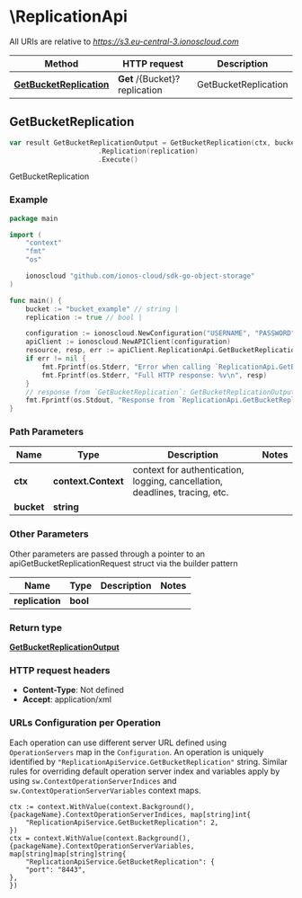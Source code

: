# \ReplicationApi

All URIs are relative to *https://s3.eu-central-3.ionoscloud.com*

|Method | HTTP request | Description|
|------------- | ------------- | -------------|
|[**GetBucketReplication**](ReplicationApi.md#GetBucketReplication) | **Get** /{Bucket}?replication | GetBucketReplication|



## GetBucketReplication

```go
var result GetBucketReplicationOutput = GetBucketReplication(ctx, bucket)
                      .Replication(replication)
                      .Execute()
```

GetBucketReplication



### Example

```go
package main

import (
    "context"
    "fmt"
    "os"

    ionoscloud "github.com/ionos-cloud/sdk-go-object-storage"
)

func main() {
    bucket := "bucket_example" // string | 
    replication := true // bool | 

    configuration := ionoscloud.NewConfiguration("USERNAME", "PASSWORD", "TOKEN", "HOST_URL")
    apiClient := ionoscloud.NewAPIClient(configuration)
    resource, resp, err := apiClient.ReplicationApi.GetBucketReplication(context.Background(), bucket).Replication(replication).Execute()
    if err != nil {
        fmt.Fprintf(os.Stderr, "Error when calling `ReplicationApi.GetBucketReplication``: %v\n", err)
        fmt.Fprintf(os.Stderr, "Full HTTP response: %v\n", resp)
    }
    // response from `GetBucketReplication`: GetBucketReplicationOutput
    fmt.Fprintf(os.Stdout, "Response from `ReplicationApi.GetBucketReplication`: %v\n", resource)
}
```

### Path Parameters


|Name | Type | Description  | Notes|
|------------- | ------------- | ------------- | -------------|
|**ctx** | **context.Context** | context for authentication, logging, cancellation, deadlines, tracing, etc.|
|**bucket** | **string** |  | |

### Other Parameters

Other parameters are passed through a pointer to an apiGetBucketReplicationRequest struct via the builder pattern


|Name | Type | Description  | Notes|
|------------- | ------------- | ------------- | -------------|
| **replication** | **bool** |  | |

### Return type

[**GetBucketReplicationOutput**](../models/GetBucketReplicationOutput.md)

### HTTP request headers

- **Content-Type**: Not defined
- **Accept**: application/xml


### URLs Configuration per Operation
Each operation can use different server URL defined using `OperationServers` map in the `Configuration`.
An operation is uniquely identified by `"ReplicationApiService.GetBucketReplication"` string.
Similar rules for overriding default operation server index and variables apply by using `sw.ContextOperationServerIndices` and `sw.ContextOperationServerVariables` context maps.

```golang
ctx := context.WithValue(context.Background(), {packageName}.ContextOperationServerIndices, map[string]int{
    "ReplicationApiService.GetBucketReplication": 2,
})
ctx = context.WithValue(context.Background(), {packageName}.ContextOperationServerVariables, map[string]map[string]string{
    "ReplicationApiService.GetBucketReplication": {
    "port": "8443",
},
})
```

